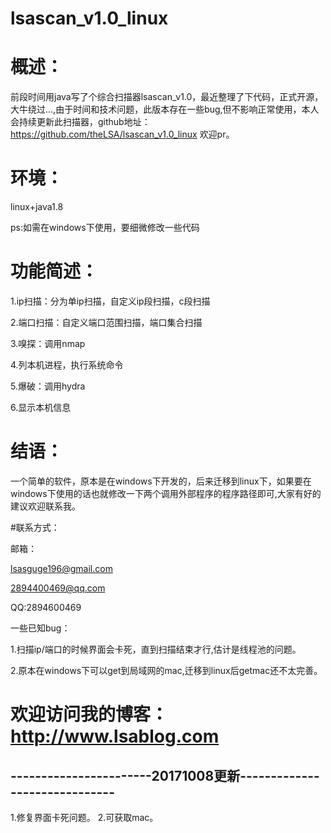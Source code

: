 # lsascan_v1.0_linux

# 概述：

前段时间用java写了个综合扫描器lsascan_v1.0，最近整理了下代码，正式开源，大牛绕过...,由于时间和技术问题，此版本存在一些bug,但不影响正常使用，本人会持续更新此扫描器，github地址：https://github.com/theLSA/lsascan_v1.0_linux
欢迎pr。


# 环境：

linux+java1.8

ps:如需在windows下使用，要细微修改一些代码



# 功能简述：

1.ip扫描：分为单ip扫描，自定义ip段扫描，c段扫描

2.端口扫描：自定义端口范围扫描，端口集合扫描

3.嗅探：调用nmap

4.列本机进程，执行系统命令

5.爆破：调用hydra

6.显示本机信息



# 结语：

一个简单的软件，原本是在windows下开发的，后来迁移到linux下，如果要在windows下使用的话也就修改一下两个调用外部程序的程序路径即可,大家有好的建议欢迎联系我。

#联系方式：

邮箱：

lsasguge196@gmail.com

2894400469@qq.com

QQ:2894600469


一些已知bug：

1.扫描ip/端口的时候界面会卡死，直到扫描结束才行,估计是线程池的问题。

2.原本在windows下可以get到局域网的mac,迁移到linux后getmac还不太完善。


# 欢迎访问我的博客：http://www.lsablog.com

## -----------------------20171008更新------------------------------
1.修复界面卡死问题。
2.可获取mac。




